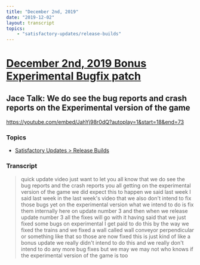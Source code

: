 ```yaml
---
title: "December 2nd, 2019"
date: "2019-12-02"
layout: transcript
topics: 
    - "satisfactory-updates/release-builds"
---
```

# [December 2nd, 2019 Bonus Experimental Bugfix patch](../2019-12-02.md)
## Jace Talk: We do see the bug reports and crash reports on the Experimental version of the game
https://youtube.com/embed/JahYj98r0dQ?autoplay=1&start=18&end=73
### Topics
* [Satisfactory Updates > Release Builds](../topics/satisfactory-updates/release-builds.md)

### Transcript

> quick update video just want to let you
> all know that we do see the bug reports
> and the crash reports you all getting on
> the experimental version of the game we
> did expect this to happen we said last
> week I said last week in the last week's
> video that we also don't intend to fix
> those bugs yet on the experimental
> version what we intend to do is fix them
> internally here on update number 3 and
> then when we release update number 3 all
> the fixes will go with it having said
> that we just fixed some bugs on
> experimental I get paid to do this by
> the way we fixed the trains and we fixed
> a wall called wall conveyor
> perpendicular or something like that so
> those are now fixed this is just kind of
> like a bonus update we really didn't
> intend to do this and we really don't
> intend to do any more bug fixes but we
> may we may not who knows if the
> experimental version of the game is too
